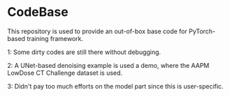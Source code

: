 # CodeBase
This repository is used to provide an out-of-box base code for PyTorch-based training framework.


1: Some dirty codes are still there without debugging.


2: A UNet-based denoising example is used a demo, where the AAPM LowDose CT Challenge dataset is used. 


3: Didn't pay too much efforts on the model part since this is user-specific.
